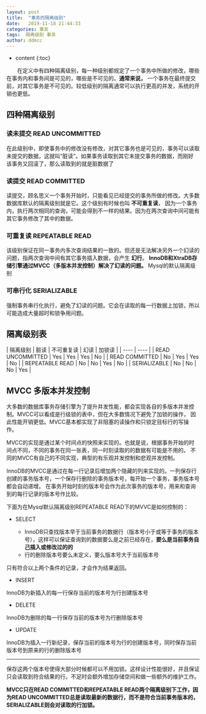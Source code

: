 ```yaml
---
layout: post
title:  "事务的隔离级别"
date:   2019-11-18 21:44:33
categories: 事务
tags:  隔离级别 事务
author: ddmcc
---
```


* content
{:toc}



 　　在定义中有四种隔离级别，每一种级别都规定了一个事务中所做的修改，哪些在事务内和事务间是可见的，哪些是不可见的。**通常来说，**
一个事务在最终提交前，对其它事务是不可见的。较低级别的隔离通常可以执行更高的并发，系统的开销也更低。



## 四种隔离级别

### 读未提交 READ UNCOMMITTED

在此级别中，即使事务中的修改没有修改，对其它事务也是可见的，事务可以读取未提交的数据，这就叫“脏读”。如果事务读取到其它未提交事务的数据，而刚好
该事务又回滚了，那么读取到的就是脏数据了


### 读提交 READ COMMITTED

读提交，顾名思义一个事务开始时，只能看见已经提交的事务所做的修改。大多数数据库默认的隔离级别就是它。这个级别有时候也叫 **不可重复读**，
因为一个事务内，执行两次相同的查询，可能会得到不一样的结果。因为在两次查询中间可能有其它事务修改了其中的数据。

### 可重复读 REPEATABLE READ

该级别保证在同一事务内多次查询结果的一致的。但还是无法解决另外一个幻读的问题，指两次查询中间有其它事务插入数据，会产生 **幻行**。
**InnoDB和XtraDB存储引擎通过MVCC（多版本并发控制）解决了幻读的问题。** Mysql的默认隔离级别

### 可串行化 SERIALIZABLE

强制事务串行化执行，避免了幻读的问题。它会在读取的每一行数据上加锁，所以可能造成大量超时和锁争用问题。



## 隔离级别表

|  隔离级别            | 脏读  | 不可重复读  | 幻读  | 加锁读  |
|  ----  | ----  |
| READ UNCOMMITTED     | Yes   | Yes         | Yes   | No      |
| READ COMMITTED       | No    | Yes         | Yes   | No      |
| REPEATABLE READ      | No    | No          | Yes   | No      |
| SERIALIZABLE         | No    | No          | No    | Yes     |


## MVCC 多版本并发控制

大多数的数据库事务存储引擎为了提升并发性能，都会实现各自的多版本并发控制。MVCC可以看成是行级锁的表中，但在大多数情况下避免了加锁的操作，
因此性能开销更低。MVCC基本都实现了非阻塞的读操作和只锁定目标行的写操作。


MVCC的实现是通过某个时间点的快照来实现的。也就是说，根据事务开始的时间点不同，不同的事务在同一张表，同一时刻读取的的数据有可能是不用的。
不同的MVCC有自己的不同实现，典型的有乐观并发控制和悲观并发控制。


InnoDB的MVCC是通过在每一行记录后增加两个隐藏的列来实现的。一列保存行创建的事务版本号，一个保存行删除的事务版本号，每开始一个事务，事务版本号都会自动递增。
在事务开始时刻的版本号会作为此次事务的版本号，用来和查询到的每行记录的版本号作比较。

下面为在Mysql默认隔离级别REPEATABLE READ下的MVVC是如何控制的：

- SELECT

    - InnoDB只查找版本早于当前事务的数据行（版本号小于或等于事务的版本号），这样可以保证查询到的数据要么是之前已经存在，**要么是当前事务自己插入或修改过的的**
    - 行的删除版本号要么未定义，要么版本号大于当前版本号
    
只有符合以上两个条件的记录，才会作为结果返回。

- INSERT

InnoDB为新插入的每一行保存当前的版本号为行创建版本号

- DELETE

InnoDB为删除的每一行保存当前的版本号为行删除版本号

- UPDATE

InnoDB为插入一行新纪录，保存当前的版本号为行的创建版本号，同时保存当前版本号到原来的行的删除版本号


---
保存这两个版本号使得大部分时候都可以不用加锁。这样设计性能很好，并且保证只会读取到符合结果的行。不足时会额外增加存储空间和做一些额外的维护工作。


**MVCC只在READ COMMITTED和REPEATABLE READ两个隔离级别下工作，因为READ UNCOMMITTED总是读取最新的数据行，而不是符合当前事务版本的，
SERIALIZABLE则会对读取的行加锁。**









